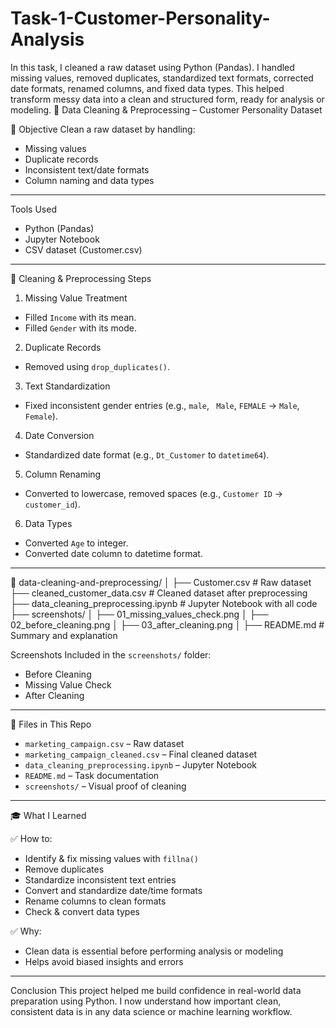 # Task-1-Customer-Personality-Analysis
In this task, I cleaned a raw dataset using Python (Pandas). I handled missing values, removed duplicates, standardized text formats, corrected date formats, renamed columns, and fixed data types. This helped transform messy data into a clean and structured form, ready for analysis or modeling. 
🧹 Data Cleaning & Preprocessing – Customer Personality Dataset

📌 Objective
Clean a raw dataset by handling:
- Missing values
- Duplicate records
- Inconsistent text/date formats
- Column naming and data types
---
Tools Used
- Python (Pandas)
- Jupyter Notebook
- CSV dataset (Customer.csv)
---
🔧 Cleaning & Preprocessing Steps

1. Missing Value Treatment
- Filled `Income` with its mean.
- Filled `Gender` with its mode.

 2. Duplicate Records
- Removed using `drop_duplicates()`.

3. Text Standardization
- Fixed inconsistent gender entries (e.g., `male`, ` Male`, `FEMALE` → `Male`, `Female`).

4. Date Conversion
- Standardized date format (e.g., `Dt_Customer` to `datetime64`).

5. Column Renaming
- Converted to lowercase, removed spaces (e.g., `Customer ID` → `customer_id`).

6. Data Types
- Converted `Age` to integer.
- Converted date column to datetime format.
---
📁 data-cleaning-and-preprocessing/
│
├── Customer.csv                        # Raw dataset
├── cleaned_customer_data.csv           # Cleaned dataset after preprocessing
├── data_cleaning_preprocessing.ipynb   # Jupyter Notebook with all code
├── screenshots/
│   ├── 01_missing_values_check.png
│   ├── 02_before_cleaning.png
│   ├── 03_after_cleaning.png
│
├── README.md                           # Summary and explanation


 Screenshots
Included in the `screenshots/` folder:
- Before Cleaning
- Missing Value Check
- After Cleaning
---
📂 Files in This Repo
- `marketing_campaign.csv` – Raw dataset
- `marketing_campaign_cleaned.csv` – Final cleaned dataset
- `data_cleaning_preprocessing.ipynb` – Jupyter Notebook
- `README.md` – Task documentation
- `screenshots/` – Visual proof of cleaning
---
🎓 What I Learned

✅ How to:
- Identify & fix missing values with `fillna()`
- Remove duplicates
- Standardize inconsistent text entries
- Convert and standardize date/time formats
- Rename columns to clean formats
- Check & convert data types

✅ Why:
- Clean data is essential before performing analysis or modeling
- Helps avoid biased insights and errors

---
 Conclusion
This project helped me build confidence in real-world data preparation using Python. I now understand how important clean, consistent data is in any data science or machine learning workflow.
